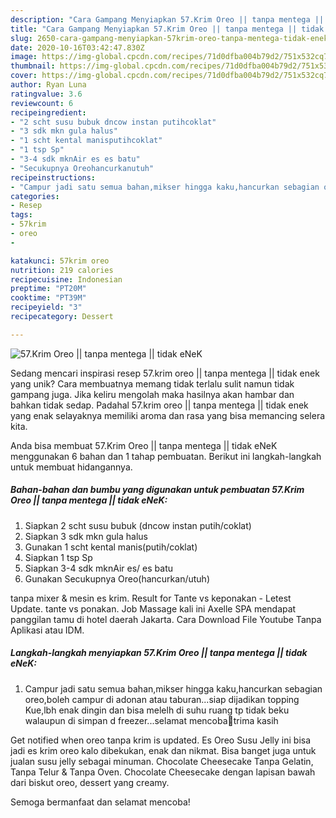 ```yaml
---
description: "Cara Gampang Menyiapkan 57.Krim Oreo || tanpa mentega || tidak eNeK Anti Gagal"
title: "Cara Gampang Menyiapkan 57.Krim Oreo || tanpa mentega || tidak eNeK Anti Gagal"
slug: 2650-cara-gampang-menyiapkan-57krim-oreo-tanpa-mentega-tidak-enek-anti-gagal
date: 2020-10-16T03:42:47.830Z
image: https://img-global.cpcdn.com/recipes/71d0dfba004b79d2/751x532cq70/57krim-oreo-tanpa-mentega-tidak-enek-foto-resep-utama.jpg
thumbnail: https://img-global.cpcdn.com/recipes/71d0dfba004b79d2/751x532cq70/57krim-oreo-tanpa-mentega-tidak-enek-foto-resep-utama.jpg
cover: https://img-global.cpcdn.com/recipes/71d0dfba004b79d2/751x532cq70/57krim-oreo-tanpa-mentega-tidak-enek-foto-resep-utama.jpg
author: Ryan Luna
ratingvalue: 3.6
reviewcount: 6
recipeingredient:
- "2 scht susu bubuk dncow instan putihcoklat"
- "3 sdk mkn gula halus"
- "1 scht kental manisputihcoklat"
- "1 tsp Sp"
- "3-4 sdk mknAir es es batu"
- "Secukupnya Oreohancurkanutuh"
recipeinstructions:
- "Campur jadi satu semua bahan,mikser hingga kaku,hancurkan sebagian oreo,boleh campur di adonan atau taburan...siap dijadikan topping Kue,lbh enak dingin dan bisa melelh di suhu ruang tp tidak beku walaupun di simpan d freezer...selamat mencoba🙏trima kasih"
categories:
- Resep
tags:
- 57krim
- oreo
- 

katakunci: 57krim oreo  
nutrition: 219 calories
recipecuisine: Indonesian
preptime: "PT20M"
cooktime: "PT39M"
recipeyield: "3"
recipecategory: Dessert

---
```



![57.Krim Oreo || tanpa mentega || tidak eNeK](https://img-global.cpcdn.com/recipes/71d0dfba004b79d2/751x532cq70/57krim-oreo-tanpa-mentega-tidak-enek-foto-resep-utama.jpg)

Sedang mencari inspirasi resep 57.krim oreo || tanpa mentega || tidak enek yang unik? Cara membuatnya memang tidak terlalu sulit namun tidak gampang juga. Jika keliru mengolah maka hasilnya akan hambar dan bahkan tidak sedap. Padahal 57.krim oreo || tanpa mentega || tidak enek yang enak selayaknya memiliki aroma dan rasa yang bisa memancing selera kita.


 Anda bisa membuat 57.Krim Oreo || tanpa mentega || tidak eNeK menggunakan 6 bahan dan 1 tahap pembuatan. Berikut ini langkah-langkah untuk membuat hidangannya.

<!--inarticleads1-->

##### Bahan-bahan dan bumbu yang digunakan untuk pembuatan 57.Krim Oreo || tanpa mentega || tidak eNeK:

1. Siapkan 2 scht susu bubuk (dncow instan putih/coklat)
1. Siapkan 3 sdk mkn gula halus
1. Gunakan 1 scht kental manis(putih/coklat)
1. Siapkan 1 tsp Sp
1. Siapkan 3-4 sdk mknAir es/ es batu
1. Gunakan Secukupnya Oreo(hancurkan/utuh)


tanpa mixer &amp; mesin es krim. Result for Tante vs keponakan - Letest Update. tante vs ponakan. Job Massage kali ini Axelle SPA mendapat panggilan tamu di hotel daerah Jakarta. Cara Download File Youtube Tanpa Aplikasi atau IDM. 

<!--inarticleads2-->

##### Langkah-langkah menyiapkan 57.Krim Oreo || tanpa mentega || tidak eNeK:

1. Campur jadi satu semua bahan,mikser hingga kaku,hancurkan sebagian oreo,boleh campur di adonan atau taburan...siap dijadikan topping Kue,lbh enak dingin dan bisa melelh di suhu ruang tp tidak beku walaupun di simpan d freezer...selamat mencoba🙏trima kasih


Get notified when oreo tanpa krim is updated. Es Oreo Susu Jelly ini bisa jadi es krim oreo kalo dibekukan, enak dan nikmat. Bisa banget juga untuk jualan susu jelly sebagai minuman. Chocolate Cheesecake Tanpa Gelatin, Tanpa Telur &amp; Tanpa Oven. Chocolate Cheesecake dengan lapisan bawah dari biskut oreo, dessert yang creamy. 

 Semoga bermanfaat dan selamat mencoba!
